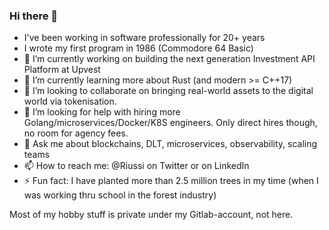 ### Hi there 👋

- I've been working in software professionally for 20+ years
- I wrote my first program in 1986 (Commodore 64 Basic)
- 🔭 I’m currently working on building the next generation Investment API Platform at Upvest
- 🌱 I’m currently learning more about Rust (and modern >= C++17) 
- 👯 I’m looking to collaborate on bringing real-world assets to the digital world via tokenisation.
- 🤔 I’m looking for help with hiring more Golang/microservices/Docker/K8S engineers. Only direct hires though, no room for agency fees.
- 💬 Ask me about blockchains, DLT, microservices, observability, scaling teams
- 📫 How to reach me: @Riussi on Twitter or on LinkedIn
- ⚡ Fun fact: I have planted more than 2.5 million trees in my time (when I was working thru school in the forest industry)

Most of my hobby stuff is private under my Gitlab-account, not here.
<!--
**riussi/riussi** is a ✨ _special_ ✨ repository because its `README.md` (this file) appears on your GitHub profile.

Here are some ideas to get you started:

- 🔭 I’m currently working on ...
- 🌱 I’m currently learning ...
- 👯 I’m looking to collaborate on ...
- 🤔 I’m looking for help with ...
- 💬 Ask me about ...
- 📫 How to reach me: ...
- 😄 Pronouns: ...
- ⚡ Fun fact: ...
-->
